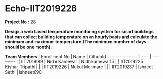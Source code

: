 # Echo-IIT2019226


**Project No :** 28

**Design a web based temperature monitoring system for smart buildings that can collect building temperature on an hourly basis and calculate the minimum and maximum temperature.(The minimum number of days should be one month).**

**Team Members**
|  Enrollment No |   Name         | GithubId        |
 --------------  |   ----         | --------        |
|    IIT2019189  |  Nidhi Kamewar | Nidhikamewar15  |
|    IIT2019225  |  Kishan Tripathi             |                 | 
|    IIT2019226  |  Mukul Mohmare |   |
|    IIT2019237  |  Ishneet Sethi |  ishneet890



